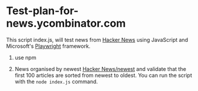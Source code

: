 # Test-plan-for-news.ycombinator.com

This script index.js, will test news from [Hacker News](https://news.ycombinator.com/) using JavaScript and Microsoft's [Playwright](https://playwright.dev/) framework.
1. use npm

2. News organised by newest [Hacker News/newest](https://news.ycombinator.com/newest) and validate that the first 100 articles are sorted from newest to oldest. 
You can run the script with the `node index.js` command.


